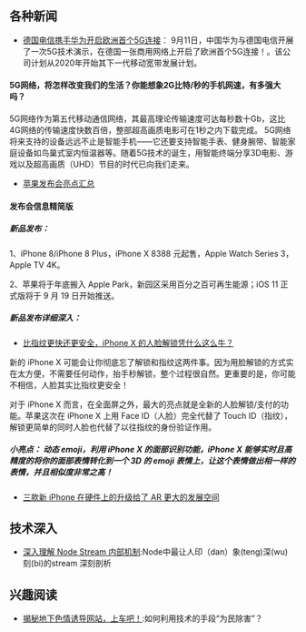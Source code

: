 
## 各种新闻
- [德国电信携手华为开启欧洲首个5G连接](http://finance.sina.com.cn/stock/usstock/c/2017-09-11/doc-ifykusey7982147.shtml)：
 9月11日，中国华为与德国电信开展了一次5G技术演示，在德国一张商用网络上开启了欧洲首个5G连接！。该公司计划从2020年开始其下一代移动宽带发展计划。
#### 5G网络，将怎样改变我们的生活？你能想象2G比特/秒的手机网速，有多强大吗？
5G网络作为第五代移动通信网络，其最高理论传输速度可达每秒数十Gb，这比4G网络的传输速度快数百倍，整部超高画质电影可在1秒之内下载完成。 5G网络将来支持的设备远远不止是智能手机——它还要支持智能手表、健身腕带、智能家庭设备如鸟巢式室内恒温器等。随着5G技术的诞生，用智能终端分享3D电影、游戏以及超高画质（UHD）节目的时代已向我们走来。
 
- [苹果发布会亮点汇总](http://www.geekpark.net/news/222207)

#### 发布会信息精简版
##### 新品发布：
1、iPhone 8/iPhone 8 Plus，iPhone X 8388 元起售，Apple Watch Series 3，Apple TV 4K。

2、苹果将于年底搬入 Apple Park，新园区采用百分之百可再生能源；iOS 11 正式版将于 9 月 19 日开始推送。

##### 新品发布详细深入：
- [比指纹更快还更安全，iPhone X 的人脸解锁凭什么这么牛？](http://www.geekpark.net/news/222209)

新的 iPhone X 可能会让你彻底忘了解锁和指纹这两件事。因为用脸解锁的方式实在太方便，不需要任何动作，抬手秒解锁，整个过程很自然。更重要的是，你可能不相信，人脸其实比指纹更安全！

对于 iPhone X 而言，在全面屏之外，最大的亮点就是全新的人脸解锁/支付的功能。苹果这次在 iPhone X 上用 Face ID（人脸）完全代替了 Touch ID（指纹），解锁更简单的同时人脸也代替了以往指纹的身份验证作用。

##### 小亮点： 动态 emoji，利用 iPhone X 的面部识别功能，iPhone X 能够实时且高精度的将你的面部表情转化到一个 3D 的 emoji 表情上，让这个表情做出相一样的表情，并且相似度非常之高！
- [三款新 iPhone 在硬件上的升级给了 AR 更大的发展空间](http://www.geekpark.net/news/222210)


## 技术深入
- [深入理解 Node Stream 内部机制](http://mp.weixin.qq.com/s?__biz=MzAxMjA5ODQwMQ==&mid=2455058824&idx=1&sn=ee11da0c41f5fa2e19e84c798d9fa6b1&chksm=8c169786bb611e908972b10dd115f4f101302a0217746f7bd8e8a8f221311e336267dba39ac8&mpshare=1&scene=23&srcid=0913I0WgGJYNgPGb7NV1r6FX#rd):Node中最让人印（dan）象(teng)深(wu)刻(bi)的stream 深刻剖析

## 兴趣阅读

- [揭秘地下色情诱导网站，上车吧！](https://zhuanlan.zhihu.com/p/29184710):如何利用技术的手段“为民除害”？
